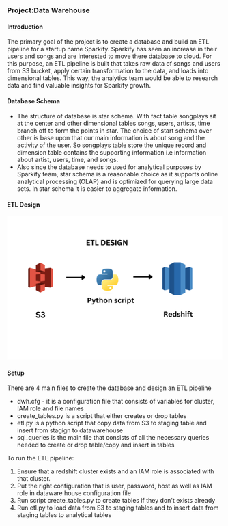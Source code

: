 ### Project:Data Warehouse

#### Introduction
The primary goal of the project is to create a database and build an ETL pipeline for a startup name
Sparkify. Sparkify has seen an increase in their users and songs and are interested to move there database
to cloud. For this purpose, an ETL pipeline is built that takes raw data of songs and users from S3 bucket, apply 
certain transformation to the data, and loads into dimensional tables. This way, the analytics team would
be able to research data and find valuable insights for Sparkify growth. 

#### Database Schema
- The structure of database is star schema. With fact table songplays sit at the center and other dimensional tables songs, users,
artists, time branch off to form the points in star. The choice of start schema over other is base upon that our main information
is about song and the activity of the user. So songplays table store the unique record and dimension table contains the supporting 
information i.e information about artist, users, time, and songs.
- Also since the database needs to used for analytical purposes by Sparkify team, star schema is a reasonable choice as it supports
online analytical processing (OLAP) and is optimized for querying large data sets. In star schema it is easier to aggregate information.

#### ETL Design 
![alt text](etl_design.png?raw=true)

#### Setup 

There are 4 main files to create the database and design an ETL pipeline
- dwh.cfg - it is a configuration file that consists of variables for cluster, IAM role and file names
- create_tables.py is a script that either creates or drop tables 
- etl.py is a python script that copy data from S3 to staging table and insert from stagign to datawarehouse
- sql_queries is the main file that consists of all the necessary queries needed to create or drop table/copy and insert in tables

To run the ETL pipeline:
1. Ensure that a redshift cluster exists and an IAM role is associated with that cluster.
2. Put the right configuration that is user, password, host as well as IAM role in dataware house configuration file
3. Run script create_tables.py to create tables if they don't exists already
4. Run etl.py to load data from S3 to staging tables and to insert data from staging tables to analytical tables
